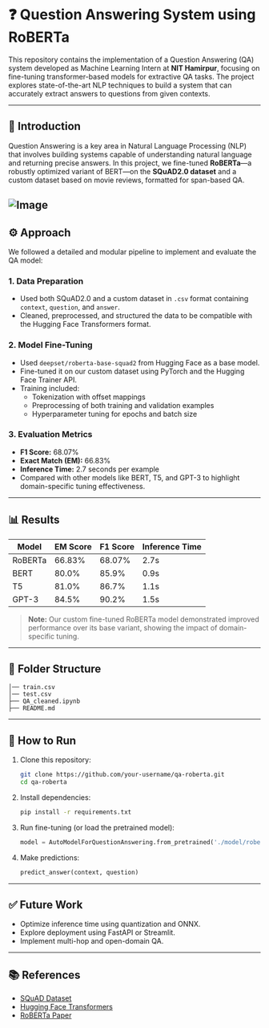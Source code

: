
# ❓ Question Answering System using RoBERTa

This repository contains the implementation of a Question Answering (QA) system developed as Machine Learning Intern at **NIT Hamirpur**, focusing on fine-tuning transformer-based models for extractive QA tasks. The project explores state-of-the-art NLP techniques to build a system that can accurately extract answers to questions from given contexts.

---

## 🧠 Introduction

Question Answering is a key area in Natural Language Processing (NLP) that involves building systems capable of understanding natural language and returning precise answers. In this project, we fine-tuned **RoBERTa**—a robustly optimized variant of BERT—on the **SQuAD2.0 dataset** and a custom dataset based on movie reviews, formatted for span-based QA.

![Image](https://github.com/user-attachments/assets/622842cc-9da6-45d1-9880-a0c145146d48)
---

## ⚙️ Approach

We followed a detailed and modular pipeline to implement and evaluate the QA model:

### 1. **Data Preparation**
- Used both SQuAD2.0 and a custom dataset in `.csv` format containing `context`, `question`, and `answer`.
- Cleaned, preprocessed, and structured the data to be compatible with the Hugging Face Transformers format.

### 2. **Model Fine-Tuning**
- Used `deepset/roberta-base-squad2` from Hugging Face as a base model.
- Fine-tuned it on our custom dataset using PyTorch and the Hugging Face Trainer API.
- Training included:
  - Tokenization with offset mappings
  - Preprocessing of both training and validation examples
  - Hyperparameter tuning for epochs and batch size

### 3. **Evaluation Metrics**
- **F1 Score:** 68.07%
- **Exact Match (EM):** 66.83%
- **Inference Time:** 2.7 seconds per example
- Compared with other models like BERT, T5, and GPT-3 to highlight domain-specific tuning effectiveness.

---

## 📊 Results

| Model     | EM Score | F1 Score | Inference Time |
|-----------|----------|----------|----------------|
| RoBERTa   | 66.83%   | 68.07%   | 2.7s           |
| BERT      | 80.0%    | 85.9%    | 0.9s           |
| T5        | 81.0%    | 86.7%    | 1.1s           |
| GPT-3     | 84.5%    | 90.2%    | 1.5s           |

> **Note:** Our custom fine-tuned RoBERTa model demonstrated improved performance over its base variant, showing the impact of domain-specific tuning.

---

## 📁 Folder Structure

```
│── train.csv
│── test.csv
├── QA_cleaned.ipynb
├── README.md
```

---

## 🚀 How to Run

1. Clone this repository:
   ```bash
   git clone https://github.com/your-username/qa-roberta.git
   cd qa-roberta
   ```

2. Install dependencies:
   ```bash
   pip install -r requirements.txt
   ```

3. Run fine-tuning (or load the pretrained model):
   ```python
   model = AutoModelForQuestionAnswering.from_pretrained('./model/roberta-finetuned')
   ```

4. Make predictions:
   ```python
   predict_answer(context, question)
   ```

---

## ✅ Future Work

- Optimize inference time using quantization and ONNX.
- Explore deployment using FastAPI or Streamlit.
- Implement multi-hop and open-domain QA.

---

## 📚 References

- [SQuAD Dataset](https://rajpurkar.github.io/SQuAD-explorer/)
- [Hugging Face Transformers](https://huggingface.co/transformers/)
- [RoBERTa Paper](https://arxiv.org/abs/1907.11692)

